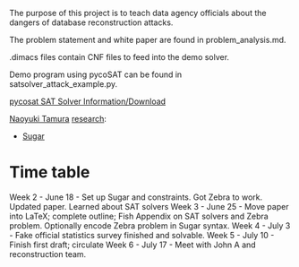 The purpose of this project is to teach data agency officials about the dangers
of database reconstruction attacks. 

The problem statement and white paper are found in problem_analysis.md.

.dimacs files contain CNF files to feed into the demo solver.

Demo program using pycoSAT can be found in satsolver_attack_example.py.
  
[pycosat SAT Solver Information/Download](https://pypi.python.org/pypi/pycosat)

[Naoyuki Tamura](http://bach.istc.kobe-u.ac.jp/tamura.html) [research](http://bach.istc.kobe-u.ac.jp/research.html):
* [Sugar](http://bach.istc.kobe-u.ac.jp/sugar/)



# Time table
Week 2 - June 18 - Set up Sugar and constraints. Got Zebra to work. Updated paper. Learned about SAT solvers
Week 3 - June 25 - Move paper into LaTeX; complete outline; Fish Appendix on SAT solvers and Zebra problem. Optionally encode Zebra problem in Sugar syntax.
Week 4 - July  3 - Fake official statistics survey finished and solvable. 
Week 5 - July 10 - Finish first draft; circulate
Week 6 - July 17 - Meet with John A and reconstruction team.
